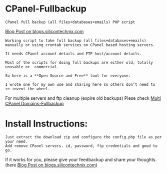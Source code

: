 CPanel-Fullbackup
=============

    CPanel full backup (all files+databases+emails) PHP script

   [Blog Post on blogs.silicontechnix.com](http://blogs.silicontechnix.com/?p=710)

    Working script to take full backup (all files+databases+emails) 
    manually or using crontab services on CPanel based hosting servers.

    It needs CPanel account details and FTP host/account details.

    Most of the scripts for doing full backups are either old, totally unusable or  commercial. 

    So here is a **Open Source and Free** tool for everyone.

    I wrote one for my own use and sharing here so others don’t need to re-invent the wheel.
    
For multiple servers and ftp cleanup (expire old backups) Plese check
[Multi CPanel Domains-Fullbackup](https://github.com/babarnazmi/CPanel-Servers-Fullbackup)

# Install Instructions:
    Just extract the download zip and configure the config.php file as per your need. 
    Add remove CPanel servers. id, password, ftp credentials and good to go.
    
  If it works for you, please give your feedbackup and share your thoughts. (here [Blog Post on blogs.silicontechnix.com](http://blogs.silicontechnix.com/?p=710))
